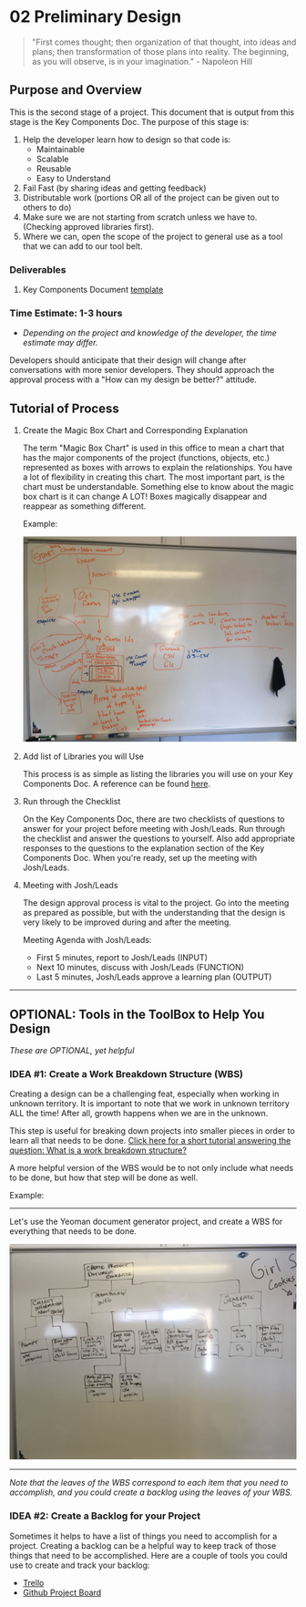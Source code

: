 # 02 Preliminary Design

> "First comes thought; then organization of that thought, into ideas and plans; then transformation of those plans into reality. The beginning, as you will observe, is in your imagination." - Napoleon Hill


## Purpose and Overview
This is the second stage of a project. This document that is output from this stage is the Key Components Doc. The purpose of this stage is:

1. Help the developer learn how to design so that code is:
     - Maintainable
     - Scalable
     - Reusable
     - Easy to Understand
1. Fail Fast (by sharing ideas and getting feedback)
1. Distributable work (portions OR all of the project can be given out to others to do)
1. Make sure we are not starting from scratch unless we have to. (Checking approved libraries first).
1. Where we can, open the scope of the project to general use as a tool that we can add to our tool belt.


### Deliverables
1. Key Components Document [template](../6.%20Templates/02_KeyComponentsDoc.md)

### Time Estimate: 1-3 hours
- *Depending on the project and knowledge of the developer, the time estimate may differ.*

Developers should anticipate that their design will change after conversations with more senior developers. They should approach the approval process with a "How can my design be better?" attitude.

## Tutorial of Process

1. Create the Magic Box Chart and Corresponding Explanation

     The term "Magic Box Chart" is used in this office to mean a chart that has the major components of the project (functions, objects, etc.) represented as boxes with arrows to explain the relationships. You have a lot of flexibility in creating this chart. The most important part, is the chart must be understandable. Something else to know about the magic box chart is it can change A LOT! Boxes magically disappear and reappear as something different.

     Example:

     ![Sample Magic Box Chart](./images/SampleMagicBoxes.JPG)

1. Add list of Libraries you will Use

     This process is as simple as listing the libraries you will use on your Key Components Doc. A reference can be found [here](../5.%20Approved%20Lists/README.md).

1. Run through the Checklist

     On the Key Components Doc, there are two checklists of questions to answer for your project before meeting with Josh/Leads. Run through the checklist and answer the questions to yourself. Also add appropriate responses to the questions to the explanation section of the Key Components Doc. When you're ready, set up the meeting with Josh/Leads.

1. Meeting with Josh/Leads

     The design approval process is vital to the project. Go into the meeting as prepared as possible, but with the understanding that the design is very likely to be improved during and after the meeting.

     Meeting Agenda with Josh/Leads:
     - First 5 minutes, report to Josh/Leads (INPUT)
     - Next 10 minutes, discuss with Josh/Leads (FUNCTION)
     - Last 5 minutes, Josh/Leads approve a learning plan (OUTPUT)

---

## OPTIONAL: Tools in the ToolBox to Help You Design

*These are OPTIONAL, yet helpful*

### IDEA #1: Create a Work Breakdown Structure (WBS)

Creating a design can be a challenging feat, especially when working in unknown territory. It is important to note that we work in unknown territory ALL the time! After all, growth happens when we are in the unknown.

This step is useful for breaking down projects into smaller pieces in order to learn all that needs to be done. [Click here for a short tutorial answering the question: What is a work breakdown structure?](https://www.tutorialspoint.com/management_concepts/work_breakdown_structure.htm)

A more helpful version of the WBS would be to not only include what needs to be done, but how that step will be done as well.

Example:

---

Let's use the Yeoman document generator project, and create a WBS for everything that needs to be done.

![Work Breakdown Structure of Document Generator](./images/SampleWBS.JPG)

---

*Note that the leaves of the WBS correspond to each item that you need to accomplish, and you could create a backlog using the leaves of your WBS.*

### IDEA #2: Create a Backlog for your Project

Sometimes it helps to have a list of things you need to accomplish for a project. Creating a backlog can be a helpful way to keep track of those things that need to be accomplished. Here are a couple of tools you could use to create and track your backlog:

- [Trello](https://trello.com/)
- [Github Project Board](https://github.com/orgs/byuitechops/projects)
